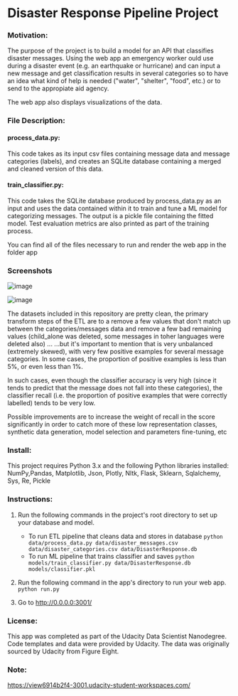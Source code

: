 # Disaster Response Pipeline Project


### Motivation:
The purpose of the project is to build a model for an API that classifies disaster messages. Using the web app an emergency worker ould use during a disaster event (e.g. an earthquake or hurricane) and can input a new message and get classification results in several categories so to have an idea what kind of help is needed ("water", "shelter", "food", etc.) or to send to the appropiate aid agency. 

The web app also displays visualizations of the data.

### File Description:

#### process_data.py: 
This code takes as its input csv files containing message data and message categories (labels), and creates an SQLite database containing a merged and cleaned version of this data.
#### train_classifier.py: 
This code takes the SQLite database produced by process_data.py as an input and uses the data contained within it to train and tune a ML model for categorizing messages. The output is a pickle file containing the fitted model. Test evaluation metrics are also printed as part of the training process.
 
You can find all of the files necessary to run and render the web app in the folder app

### Screenshots

![image](https://user-images.githubusercontent.com/46485715/106393125-93a2f600-63f5-11eb-900b-3575e443f255.png)


![image](https://user-images.githubusercontent.com/46485715/106393413-4031a780-63f7-11eb-9ae4-2509538982e6.png)

The datasets included in this repository are pretty clean, the primary transform steps of the ETL are to a remove a few values that don't match up between the categories/messages data and remove a few bad remaining values (child_alone was deleted, some messages in toher languages were deleted also) ...
...but it's important to mention that is very unbalanced (extremely skewed), with very few positive examples for several message categories. 
In some cases, the proportion of positive examples is less than 5%, or even less than 1%. 

In such cases, even though the classifier accuracy is very high (since it tends to predict that the message does not fall into these categories), the classifier recall (i.e. the proportion of positive examples that were correctly labelled) tends to be very low.

Possible improvements are to increase the weight of recall in the score significantly in order to catch more of these low representation classes, synthetic data generation, model selection and parameters fine-tuning, etc



### Install:
This project requires Python 3.x and the following Python libraries installed: NumPy,Pandas, Matplotlib, Json, Plotly, Nltk, Flask, Sklearn, Sqlalchemy, Sys, Re, Pickle


### Instructions:
1. Run the following commands in the project's root directory to set up your database and model.

    - To run ETL pipeline that cleans data and stores in database
        `python data/process_data.py data/disaster_messages.csv data/disaster_categories.csv data/DisasterResponse.db`
    - To run ML pipeline that trains classifier and saves
        `python models/train_classifier.py data/DisasterResponse.db models/classifier.pkl`

2. Run the following command in the app's directory to run your web app.
    `python run.py`

3. Go to http://0.0.0.0:3001/


### License:
This app was completed as part of the Udacity Data Scientist Nanodegree. Code templates and data were provided by Udacity. The data was originally sourced by Udacity from Figure Eight.

### Note:

https://view6914b2f4-3001.udacity-student-workspaces.com/
